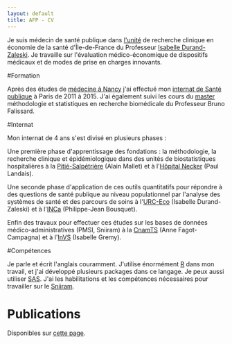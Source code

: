 ```yaml
---
layout: default
title: AFP - CV
---
```

Je suis médecin de santé publique dans [l'unité](http://www.urc-eco.fr/) de
recherche clinique en économie de la santé d'Île-de-France du
Professeur [Isabelle Durand-Zaleski](http://www.urc-eco.fr/Isabelle-DURAND-ZALESKI,6).
Je travaille sur l'évaluation médico-économique de dispositifs médicaux et de modes de prise en charges innovants.

#Formation

Après des études de [médecine à Nancy](http://www.medecine.univ-lorraine.fr/) j'ai effectué mon
[internat de Santé publique](http://www.isp-paris.org/) à Paris de 2011 à 2015. J'ai
également suivi les cours du [master](http://www.master-sante-publique.u-psud.fr/master-4.html)
méthodologie et statistiques en recherche biomédicale du Professeur Bruno Falissard.
  
#Internat

Mon internat de 4 ans s'est divisé en plusieurs phases :

Une première phase d'apprentissage des fondations : la méthodologie, 
la recherche clinique et épidémiologique dans des unités de
biostatistiques hospitalières à la [Pitié-Salpétrière](http://pitiesalpetriere.aphp.fr/) (Alain Mallet) et à 
l'[Hôpital Necker](http://hopital-necker.aphp.fr/) (Paul Landais).
  
Une seconde phase d'application de ces outils quantitatifs pour répondre à des questions
de santé publique au niveau populationnel par l'analyse des systèmes de santé et des parcours de soins à 
l'[URC-Eco](http://www.urc-eco.fr/) (Isabelle Durand-Zaleski) et à l'[INCa](http://www.e-cancer.fr/) (Philippe-Jean Bousquet).

Enfin des travaux pour effectuer ces études sur les bases de données médico-administratives (PMSI, Sniiram) à la [CnamTS](http://www.ameli.fr/) (Anne Fagot-Campagna) et à l'[InVS](http://www.invs.sante.fr/) (Isabelle Gremy).

#Compétences

Je parle et écrit l'anglais couramment. J'utilise énormément [R](https://cran.r-project.org/) dans mon travail, 
et j'ai développé plusieurs packages dans ce langage. Je peux aussi utiliser [SAS](https://www.sas.com).
J'ai les habilitations et les compétences nécessaires pour travailler sur le
[Sniiram](http://www.ameli.fr/l-assurance-maladie/statistiques-et-publications/sniiram/finalites-du-sniiram.php).

# Publications

Disponibles sur [cette page](/papers).
